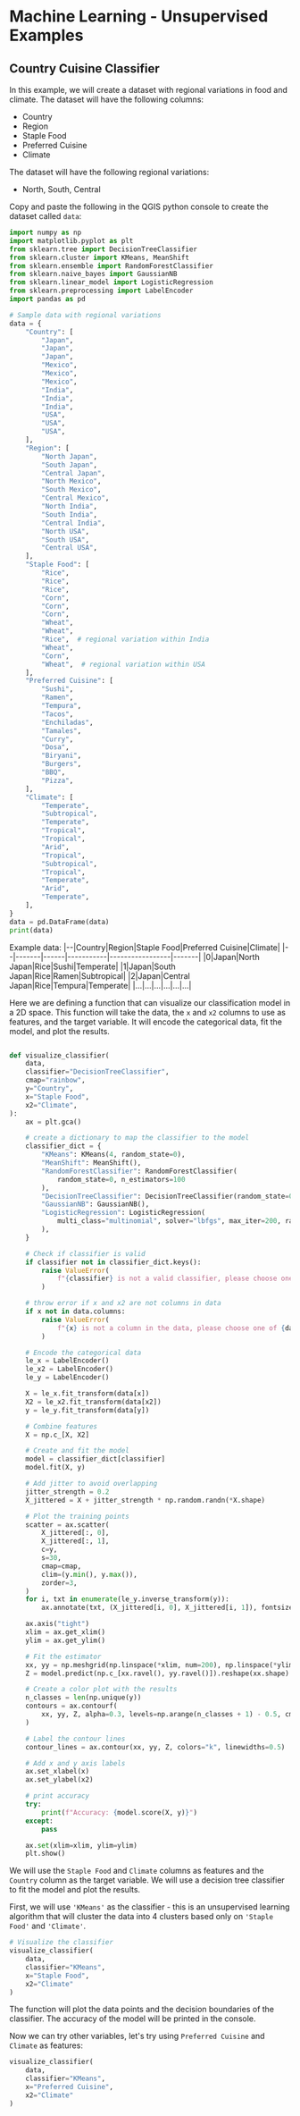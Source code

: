 
# Machine Learning - Unsupervised Examples

## Country Cuisine Classifier
In this example, we will create a dataset with regional variations in food and climate. The dataset will have the following columns:
- Country
- Region
- Staple Food
- Preferred Cuisine
- Climate

The dataset will have the following regional variations:
- North, South, Central
 
Copy and paste the following in the QGIS python console to create the dataset called `data`:

``` python
import numpy as np
import matplotlib.pyplot as plt
from sklearn.tree import DecisionTreeClassifier
from sklearn.cluster import KMeans, MeanShift
from sklearn.ensemble import RandomForestClassifier
from sklearn.naive_bayes import GaussianNB
from sklearn.linear_model import LogisticRegression
from sklearn.preprocessing import LabelEncoder
import pandas as pd

# Sample data with regional variations
data = {
    "Country": [
        "Japan",
        "Japan",
        "Japan",
        "Mexico",
        "Mexico",
        "Mexico",
        "India",
        "India",
        "India",
        "USA",
        "USA",
        "USA",
    ],
    "Region": [
        "North Japan",
        "South Japan",
        "Central Japan",
        "North Mexico",
        "South Mexico",
        "Central Mexico",
        "North India",
        "South India",
        "Central India",
        "North USA",
        "South USA",
        "Central USA",
    ],
    "Staple Food": [
        "Rice",
        "Rice",
        "Rice",
        "Corn",
        "Corn",
        "Corn",
        "Wheat",
        "Wheat",
        "Rice",  # regional variation within India
        "Wheat",
        "Corn",
        "Wheat",  # regional variation within USA
    ],
    "Preferred Cuisine": [
        "Sushi",
        "Ramen",
        "Tempura",
        "Tacos",
        "Enchiladas",
        "Tamales",
        "Curry",
        "Dosa",
        "Biryani",
        "Burgers",
        "BBQ",
        "Pizza",
    ],
    "Climate": [
        "Temperate",
        "Subtropical",
        "Temperate",
        "Tropical",
        "Tropical",
        "Arid",
        "Tropical",
        "Subtropical",
        "Tropical",
        "Temperate",
        "Arid",
        "Temperate",
    ],
}
data = pd.DataFrame(data)
print(data)
```

Example data:
|--|Country|Region|Staple Food|Preferred Cuisine|Climate|
|--|-------|------|-----------|-----------------|-------|
|0|Japan|North Japan|Rice|Sushi|Temperate|
|1|Japan|South Japan|Rice|Ramen|Subtropical|
|2|Japan|Central Japan|Rice|Tempura|Temperate|
|...|...|...|...|...|...|

Here we are defining a function that can visualize our classification model in a 2D space. This function will take the data, the `x` and `x2` columns to use as features, and the target variable. It will encode the categorical data, fit the model, and plot the results.

``` python

def visualize_classifier(
    data,
    classifier="DecisionTreeClassifier",
    cmap="rainbow",
    y="Country",
    x="Staple Food",
    x2="Climate",
):
    ax = plt.gca()

    # create a dictionary to map the classifier to the model
    classifier_dict = {
        "KMeans": KMeans(4, random_state=0),
        "MeanShift": MeanShift(),
        "RandomForestClassifier": RandomForestClassifier(
            random_state=0, n_estimators=100
        ),
        "DecisionTreeClassifier": DecisionTreeClassifier(random_state=0),
        "GaussianNB": GaussianNB(),
        "LogisticRegression": LogisticRegression(
            multi_class="multinomial", solver="lbfgs", max_iter=200, random_state=0
        ),
    }

    # Check if classifier is valid
    if classifier not in classifier_dict.keys():
        raise ValueError(
            f"{classifier} is not a valid classifier, please choose one of {classifier_dict.keys()}"
        )

    # throw error if x and x2 are not columns in data
    if x not in data.columns:
        raise ValueError(
            f"{x} is not a column in the data, please choose one of {data.columns}"
        )

    # Encode the categorical data
    le_x = LabelEncoder()
    le_x2 = LabelEncoder()
    le_y = LabelEncoder()

    X = le_x.fit_transform(data[x])
    X2 = le_x2.fit_transform(data[x2])
    y = le_y.fit_transform(data[y])

    # Combine features
    X = np.c_[X, X2]

    # Create and fit the model
    model = classifier_dict[classifier]
    model.fit(X, y)

    # Add jitter to avoid overlapping
    jitter_strength = 0.2
    X_jittered = X + jitter_strength * np.random.randn(*X.shape)

    # Plot the training points
    scatter = ax.scatter(
        X_jittered[:, 0],
        X_jittered[:, 1],
        c=y,
        s=30,
        cmap=cmap,
        clim=(y.min(), y.max()),
        zorder=3,
    )
    for i, txt in enumerate(le_y.inverse_transform(y)):
        ax.annotate(txt, (X_jittered[i, 0], X_jittered[i, 1]), fontsize=9, ha="right")

    ax.axis("tight")
    xlim = ax.get_xlim()
    ylim = ax.get_ylim()

    # Fit the estimator
    xx, yy = np.meshgrid(np.linspace(*xlim, num=200), np.linspace(*ylim, num=200))
    Z = model.predict(np.c_[xx.ravel(), yy.ravel()]).reshape(xx.shape)

    # Create a color plot with the results
    n_classes = len(np.unique(y))
    contours = ax.contourf(
        xx, yy, Z, alpha=0.3, levels=np.arange(n_classes + 1) - 0.5, cmap=cmap, zorder=1
    )

    # Label the contour lines
    contour_lines = ax.contour(xx, yy, Z, colors="k", linewidths=0.5)

    # Add x and y axis labels
    ax.set_xlabel(x)
    ax.set_ylabel(x2)

    # print accuracy
    try:
        print(f"Accuracy: {model.score(X, y)}")
    except:
        pass

    ax.set(xlim=xlim, ylim=ylim)
    plt.show()

```

We will use the `Staple Food` and `Climate` columns as features and the `Country` column as the target variable. We will use a decision tree classifier to fit the model and plot the results.

First, we will use `'KMeans'` as the classifier - this is an unsupervised learning algorithm that will cluster the data into 4 clusters based only on `'Staple Food'` and `'Climate'`.

``` python
# Visualize the classifier
visualize_classifier(
    data, 
    classifier="KMeans", 
    x="Staple Food", 
    x2="Climate"
)
```

The function will plot the data points and the decision boundaries of the classifier. The accuracy of the model will be printed in the console.

Now we can try other variables, let's try using `Preferred Cuisine` and `Climate` as features:

``` python
visualize_classifier(
    data, 
    classifier="KMeans", 
    x="Preferred Cuisine", 
    x2="Climate"
)
```
 